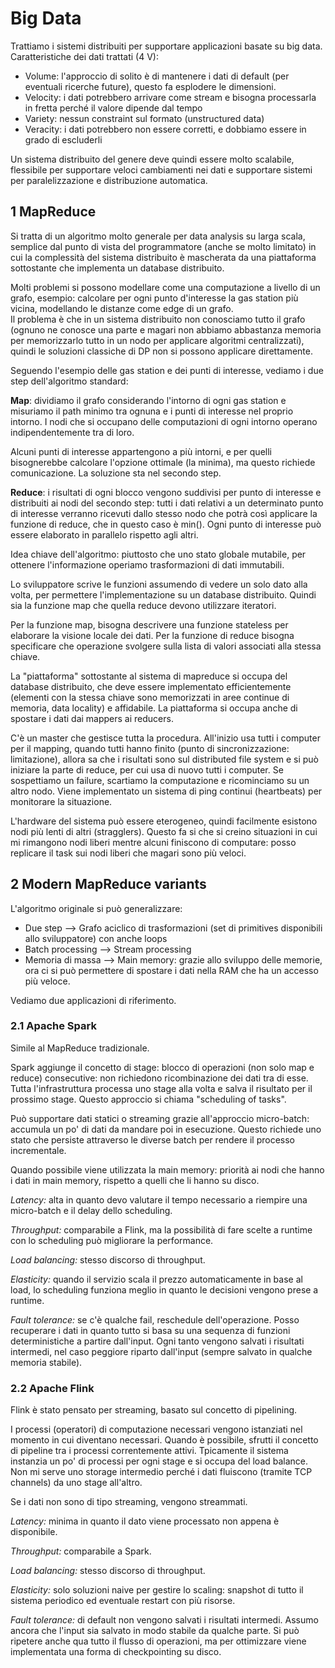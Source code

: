 # Big Data

Trattiamo i sistemi distribuiti per supportare applicazioni basate su big data. 
Caratteristiche dei dati trattati (4 V):

- Volume: l'approccio di solito è di mantenere i dati di default (per eventuali ricerche future), questo fa esplodere le dimensioni.
- Velocity: i dati potrebbero arrivare come stream e bisogna processarla in fretta perché il valore dipende dal tempo
- Variety: nessun constraint sul formato (unstructured data)
- Veracity: i dati potrebbero non essere corretti, e dobbiamo essere in grado di escluderli

Un sistema distribuito del genere deve quindi essere molto scalabile, flessibile per supportare veloci cambiamenti nei dati e supportare sistemi per paralelizzazione e distribuzione automatica. 

## 1 MapReduce
Si tratta di un algoritmo molto generale per data analysis su larga scala, semplice dal punto di vista del programmatore (anche se molto limitato) in cui la complessità del sistema distribuito è mascherata da una piattaforma sottostante che implementa un database distribuito. 

Molti problemi si possono modellare come una computazione a livello di un grafo, esempio: calcolare per ogni punto d'interesse la gas station più vicina, modellando le distanze come edge di un grafo.  
Il problema è che in un sistema distribuito non conosciamo tutto il grafo (ognuno ne conosce una parte e magari non abbiamo abbastanza memoria per memorizzarlo tutto in un nodo per applicare algoritmi centralizzati), quindi le soluzioni classiche di DP non si possono applicare direttamente. 

Seguendo l'esempio delle gas station e dei punti di interesse, vediamo i due step dell'algoritmo standard: 

**Map**: dividiamo il grafo considerando l'intorno di ogni gas station e misuriamo il path minimo tra ognuna e i punti di interesse nel proprio intorno. I nodi che si occupano delle computazioni di ogni intorno operano indipendentemente tra di loro. 

Alcuni punti di interesse appartengono a più intorni, e per quelli bisognerebbe calcolare l'opzione ottimale (la minima), ma questo richiede comunicazione. La soluzione sta nel secondo step. 

**Reduce**: i risultati di ogni blocco vengono suddivisi per punto di interesse e distribuiti ai nodi del secondo step: tutti i dati relativi a un determinato punto di interesse verranno ricevuti dallo stesso nodo che potrà così applicare la funzione di reduce, che in questo caso è min(). Ogni punto di interesse può essere elaborato in parallelo rispetto agli altri. 

Idea chiave dell'algoritmo: piuttosto che uno stato globale mutabile, per ottenere l'informazione operiamo trasformazioni di dati immutabili. 

Lo sviluppatore scrive le funzioni assumendo di vedere un solo dato alla volta, per permettere l'implementazione su un database distribuito. Quindi sia la funzione map che quella reduce devono utilizzare iteratori. 

Per la funzione map, bisogna descrivere una funzione stateless per elaborare la visione locale dei dati. Per la funzione di reduce bisogna specificare che operazione svolgere sulla lista di valori associati alla stessa chiave. 

La "piattaforma" sottostante al sistema di mapreduce si occupa del database distribuito, che deve essere implementato efficientemente (elementi con la stessa chiave sono memorizzati in aree continue di memoria, data locality) e affidabile. La piattaforma si occupa anche di spostare i dati dai mappers ai reducers.

C'è un master che gestisce tutta la procedura. All'inizio usa tutti i computer per il mapping, quando tutti hanno finito (punto di sincronizzazione: limitazione), allora sa che i risultati sono sul distributed file system e si può iniziare la parte di reduce, per cui usa di nuovo tutti i computer. Se sospettiamo un failure, scartiamo la computazione e ricominciamo su un altro nodo. Viene implementato un sistema di ping continui (heartbeats) per monitorare la situazione. 

L'hardware del sistema può essere eterogeneo, quindi facilmente esistono nodi più lenti di altri (stragglers). Questo fa si che si creino situazioni in cui mi rimangono nodi liberi mentre alcuni finiscono di computare: posso replicare il task sui nodi liberi che magari sono più veloci. 

## 2 Modern MapReduce variants

L'algoritmo originale si può generalizzare:

- Due step --> Grafo aciclico di trasformazioni (set di primitives disponibili allo sviluppatore) con anche loops
- Batch processing --> Stream processing
- Memoria di massa --> Main memory: grazie allo sviluppo delle memorie, ora ci si può permettere di spostare i dati nella RAM che ha un accesso più veloce. 

Vediamo due applicazioni di riferimento. 

### 2.1 Apache Spark
Simile al MapReduce tradizionale. 

Spark aggiunge il concetto di stage: blocco di operazioni (non solo map e reduce) consecutive: non richiedono ricombinazione dei dati tra di esse. Tutta l'infrastruttura processa uno stage alla volta e salva il risultato per il prossimo stage. Questo approccio si chiama "scheduling of tasks". 

Può supportare dati statici o streaming grazie all'approccio micro-batch: accumula un po' di dati da mandare poi in esecuzione. Questo richiede uno stato che persiste attraverso le diverse batch per rendere il processo incrementale.

Quando possibile viene utilizzata la main memory: priorità ai nodi che hanno i dati in main memory, rispetto a quelli che li hanno su disco. 

*Latency:* alta in quanto devo valutare il tempo necessario a riempire una micro-batch e il delay dello scheduling. 

*Throughput:* comparabile a Flink, ma la possibilità di fare scelte a runtime con lo scheduling può migliorare la performance. 

*Load balancing:* stesso discorso di throughput. 

*Elasticity:* quando il servizio scala il prezzo automaticamente in base al load, lo scheduling funziona meglio in quanto le decisioni vengono prese a runtime.

*Fault tolerance:* se c'è qualche fail, reschedule dell'operazione.  Posso recuperare i dati in quanto tutto si basa su una sequenza di funzioni deterministiche a partire dall'input. Ogni tanto vengono salvati i risultati intermedi, nel caso peggiore riparto dall'input (sempre salvato in qualche memoria stabile).

### 2.2 Apache Flink
Flink è stato pensato per streaming, basato sul concetto di pipelining. 

I processi (operatori) di computazione necessari vengono istanziati nel momento in cui diventano necessari. Quando è possibile, sfrutti il concetto di pipeline tra i processi correntemente attivi. Tpicamente il sistema instanzia un po' di processi per ogni stage e si occupa del load balance. Non mi serve uno storage intermedio perché i dati fluiscono (tramite TCP channels) da uno stage all'altro.

Se i dati non sono di tipo streaming, vengono streammati.

*Latency:* minima in quanto il dato viene processato non appena è disponibile. 

*Throughput:* comparabile a Spark. 

*Load balancing:* stesso discorso di throughput. 

*Elasticity:* solo soluzioni naive per gestire lo scaling: snapshot di tutto il sistema periodico ed eventuale restart con più risorse. 

*Fault tolerance:* di default non vengono salvati i risultati intermedi. Assumo ancora che l'input sia salvato in modo stabile da qualche parte. Si può ripetere anche qua tutto il flusso di operazioni, ma per ottimizzare viene implementata una forma di checkpointing su disco. 
